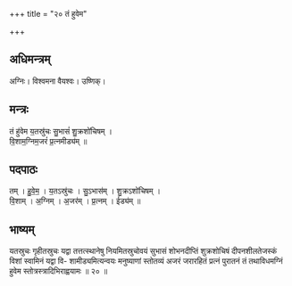 +++
title = "२० तं हुवेम"

+++
## अधिमन्त्रम्
अग्निः। विश्वमना वैयश्वः। उष्णिक्।

## मन्त्रः
तं हु॑वेम य॒तस्रु॑चः सु॒भासं॑ शु॒क्रशो॑चिषम् ।  
वि॒शाम॒ग्निम॒जरं॑ प्र॒त्नमीड्य॑म् ॥

## पदपाठः
तम् । हु॒वे॒म॒ । य॒तऽस्रु॑चः । सु॒ऽभास॑म् । शु॒क्रऽशो॑चिषम् ।  
वि॒शाम् । अ॒ग्निम् । अ॒जर॑म् । प्र॒त्नम् । ईड्य॑म् ॥

## भाष्यम्
यतस्रुचः गृहीतस्रुचः यद्वा तत्तत्स्थानेषु नियमितस्रुचोवयं सुभासं शोभनदीप्तिं शुक्रशोचिषं दीपनशीलतेजस्कं विशां स्वामिनं यद्वा वि- शामीड्यमित्यन्वयः मनुष्याणां स्तोतव्यं अजरं जरारहितं प्रत्नं पुरातनं तं तथाविधमग्निं हुवेम स्तोत्रस्त्रादिभिराह्वयामः ॥ २० ॥